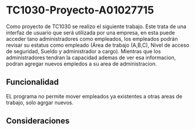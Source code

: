 # TC1030-Proyecto-A01027715
Como proyecto de TC1030 se realizo el siguiente trabajo. Este trata de una interfaz de usuario que será utilizada por una empresa, en esta puede acceder tano administradores como empleados, los empleados podrán revisar su estatus como empleado (Área de trabajo (A,B,C), Nivel de acceso de seguridad, Sueldo y administrador a cargo). Mientras que los administradores tendran la capacidad ademas de ver esa informacion, podran agregar nuevos empledos a su area de administracion.
## Funcionalidad
EL programa no permite mover empleados ya existentes a otras areas de trabajo, solo agrgar nuevos.
## Consideraciones
